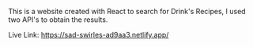 This is a website created with React to search for Drink's Recipes, I used two API's to obtain the results.

Live Link: https://sad-swirles-ad9aa3.netlify.app/
